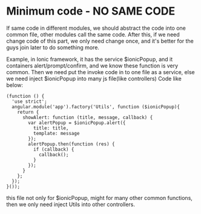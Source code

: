 # Minimum code - NO SAME CODE
If same code in different modules, we should abstract the code into one common file, other modules call the same code.
After this, if we need change code of this part, we only need change once, and it's better for the guys join later to do something more.

Example, in Ionic framework, it has the service $ionicPopup, and it containers alert/prompt/confirm, and we know these function is very common.
Then we need put the invoke code in to one file as a service, else we need inject $ionicPopup into many js file(like controllers)
Code like below:

    (function () {
      'use strict';
      angular.module('app').factory('Utils', function ($ionicPopup){
        return {
          showAlert: function (title, message, callback) {
            var alertPopup = $ionicPopup.alert({
              title: title,
              template: message
            });
            alertPopup.then(function (res) {
              if (callback) {
                callback();
              }
            });
          }
        };
      });
    }());

this file not only for $ionicPopup, might for many other common functions, then we only need inject Utils into other controllers.

#
